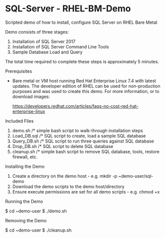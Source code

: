  # SQL-Server - RHEL-BM-Demo
Scripted demo of how to install, configure SQL Server on RHEL Bare Metal

Demo consists of three stages:
   1. Installation of SQL Server 2017
   2. Installation of SQL Server Command Line Tools
   3. Sample Database Load and Query

The total time required to complete these steps is approximately 5 minutes.

Prerequisites
  - Bare metal or VM host running Red Hat Enterprise Linux 7.4 with latest updates.
    The developer edition of RHEL can be used for non-production purposes and was used 
    to create this demo. For more information, or to download images:
    
      https://developers.redhat.com/articles/faqs-no-cost-red-hat-enterprise-linux

Included Files
   1. demo.sh              /* simple bash script to walk-through installation steps
   2. Load_DB.sql          /* SQL script to create, load a sample SQL database
   3. Query_DB.sh          /* SQL script to run three queries against SQL database
   4. Drop_DB.sh           /* SQL script to delete SQL database
   5. cleanup.sh           /* simple bash script to remove SQL database, tools, restore firewall, etc.
  
Installing the Demo
   1. Create a directory on the demo host - e.g. mkdir -p ~demo-user/sql-demo
   2. Download the demo scripts to the demo host/directory
   3. Ensure execute permissions are set for all demo scripts - e.g. chmod +x
  
Running the Demo

   $ cd ~demo-user
   $ ./demo.sh
   
Removing the Demo

   $ cd ~demo-user
   $ ./cleanup.sh

